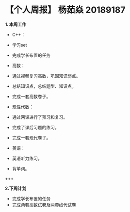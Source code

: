 # 【个人周报】 杨茹焱 20189187

**1. 本周工作**
* C++：
* 学习set
* 完成学长布置的任务

* 高数：
* 通过视频复习高数，巩固知识弱点。
* 总结知识点，总结题型、知识点。
* 完成一套高数卷子。

* 现性代数：
* 通过网课进行了预习和复习。
* 完成了课后习题的练习。
* 完成一套现代卷子。

* 英语：
* 英语听力练习。
* 背单词。

+++

**2.下周计划**
* 完成学长布置的任务
* 完成两套高数试卷及两套线代试卷

